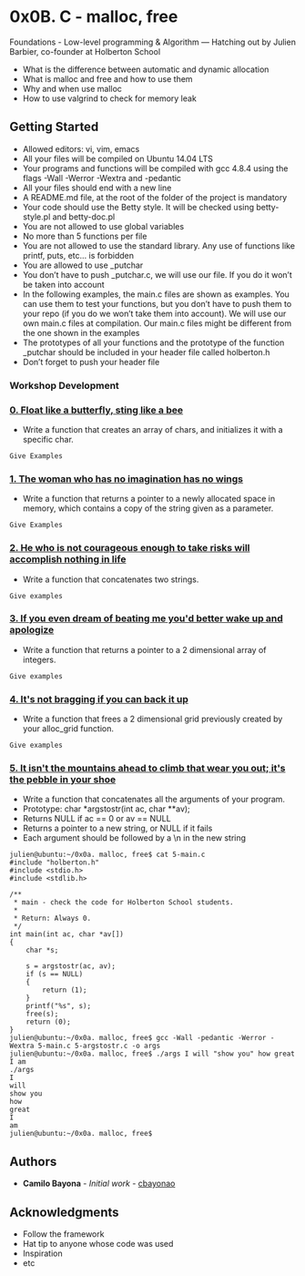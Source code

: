 # 0x0B. C - malloc, free

Foundations - Low-level programming & Algorithm ― Hatching out
by Julien Barbier, co-founder at Holberton School

* What is the difference between automatic and dynamic allocation
* What is malloc and free and how to use them
* Why and when use malloc
* How to use valgrind to check for memory leak

## Getting Started

* Allowed editors: vi, vim, emacs
* All your files will be compiled on Ubuntu 14.04 LTS
* Your programs and functions will be compiled with gcc 4.8.4 using the flags -Wall -Werror -Wextra and -pedantic
* All your files should end with a new line
* A README.md file, at the root of the folder of the project is mandatory
* Your code should use the Betty style. It will be checked using betty-style.pl and betty-doc.pl
* You are not allowed to use global variables
* No more than 5 functions per file
* You are not allowed to use the standard library. Any use of functions like printf, puts, etc… is forbidden
* You are allowed to use _putchar
* You don’t have to push _putchar.c, we will use our file. If you do it won’t be taken into account
* In the following examples, the main.c files are shown as examples. You can use them to test your functions, but you don’t have to push them to your repo (if you do we won’t take them into account). We will use our own main.c files at compilation. Our main.c files might be different from the one shown in the examples
* The prototypes of all your functions and the prototype of the function _putchar should be included in your header file called holberton.h
* Don’t forget to push your header file

### Workshop Development

### [0. Float like a butterfly, sting like a bee](./0-create_array.c)
* Write a function that creates an array of chars, and initializes it with a specific char.
```
Give Examples
```

### [1. The woman who has no imagination has no wings](./1-strdup.c)
* Write a function that returns a pointer to a newly allocated space in memory, which contains a copy of the string given as a parameter.
```
Give Examples
```

### [2. He who is not courageous enough to take risks will accomplish nothing in life](./2-str_concat.c)
* Write a function that concatenates two strings.
```
Give examples
```

### [3. If you even dream of beating me you'd better wake up and apologize](./3-alloc_grid.c)
* Write a function that returns a pointer to a 2 dimensional array of integers.
```
Give examples
```

### [4. It's not bragging if you can back it up](./4-free_grid.c)
* Write a function that frees a 2 dimensional grid previously created by your alloc_grid function.
```
Give examples
```

### [5. It isn't the mountains ahead to climb that wear you out; it's the pebble in your shoe](./5-argstostr.c)
* Write a function that concatenates all the arguments of your program.
* Prototype: char \*argstostr(int ac, char **av);
* Returns NULL if ac == 0 or av == NULL
* Returns a pointer to a new string, or NULL if it fails
* Each argument should be followed by a \n in the new string

```
julien@ubuntu:~/0x0a. malloc, free$ cat 5-main.c
#include "holberton.h"
#include <stdio.h>
#include <stdlib.h>

/**
 * main - check the code for Holberton School students.
 *
 * Return: Always 0.
 */
int main(int ac, char *av[])
{
    char *s;

    s = argstostr(ac, av);
    if (s == NULL)
    {
        return (1);
    }
    printf("%s", s);
    free(s);
    return (0);
}
julien@ubuntu:~/0x0a. malloc, free$ gcc -Wall -pedantic -Werror -Wextra 5-main.c 5-argstostr.c -o args
julien@ubuntu:~/0x0a. malloc, free$ ./args I will "show you" how great I am
./args
I
will
show you
how
great
I
am
julien@ubuntu:~/0x0a. malloc, free$
```

## Authors

* **Camilo Bayona** - *Initial work* - [cbayonao](https://github.com/cbayonao)

## Acknowledgments

* Follow the framework
* Hat tip to anyone whose code was used
* Inspiration
* etc
